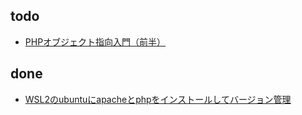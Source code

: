 ## todo
- [PHPオブジェクト指向入門（前半）](https://qiita.com/mpyw/items/41230bec5c02142ae691)

## done
- [WSL2のubuntuにapacheとphpをインストールしてバージョン管理](https://zenn.dev/sakots/articles/a4217c84e10a41)
